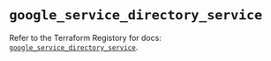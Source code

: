 # `google_service_directory_service`

Refer to the Terraform Registory for docs: [`google_service_directory_service`](https://www.terraform.io/docs/providers/google-beta/r/google_service_directory_service).
